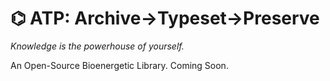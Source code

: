 # ⌬ ATP: Archive→Typeset→Preserve

*Knowledge is the powerhouse of yourself.*

An Open-Source Bioenergetic Library. Coming Soon.
